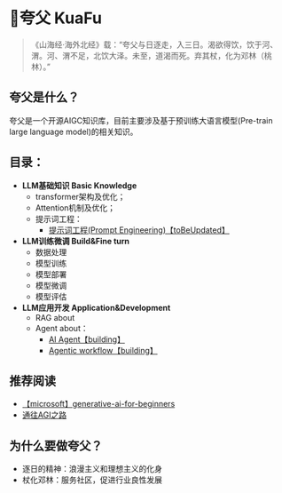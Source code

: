# **:runner:夸父 KuaFu**
> 《山海经·海外北经》载：“夸父与日逐走，入三日。渴欲得饮，饮于河、渭。河、渭不足，北饮大泽。未至，道渴而死。弃其杖，化为邓林（桃林）。”
## 夸父是什么？
夸父是一个开源AIGC知识库，目前主要涉及基于预训练大语言模型(Pre-train large language model)的相关知识。

## 目录：
* **LLM基础知识 Basic Knowledge** 
  * transformer架构及优化；
  * Attention机制及优化；
  * 提示词工程：
    * [提示词工程(Prompt Engineering)【toBeUpdated】](0_模型基础知识/Prompt%20Engineering——提示词工程.md)
* **LLM训练微调 Build&Fine turn** 
  * 数据处理
  * 模型训练
  * 模型部署
  * 模型微调
  * 模型评估
* **LLM应用开发 Application&Development**
  * RAG about
  * Agent about：
    * [AI Agent【building】](2_应用开发/1_Agent/AI_agent_introduction.md)
    * [Agentic workflow【building】](2_应用开发/1_Agent/workflow/agentic_workflow.md)

## 推荐阅读
* [【microsoft】generative-ai-for-beginners](https://github.com/microsoft/generative-ai-for-beginners)
* [通往AGI之路](https://www.waytoagi.com/gpts-wiki)

## 为什么要做夸父？
* 逐日的精神：浪漫主义和理想主义的化身
* 杖化邓林：服务社区，促进行业良性发展